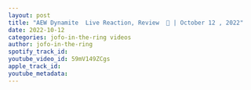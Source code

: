 ```yaml
---
layout: post
title: "AEW Dynamite  Live Reaction, Review  🚨 | October 12 , 2022"
date: 2022-10-12
categories: jofo-in-the-ring videos
author: jofo-in-the-ring
spotify_track_id: 
youtube_video_id: 59mV149ZCgs
apple_track_id: 
youtube_metadata: 
---
```

